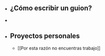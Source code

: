 - ## ¿Cómo escribir un guion?
-
- ## Proyectos personales
	- [[Por esta razón no encuentras trabajo]]